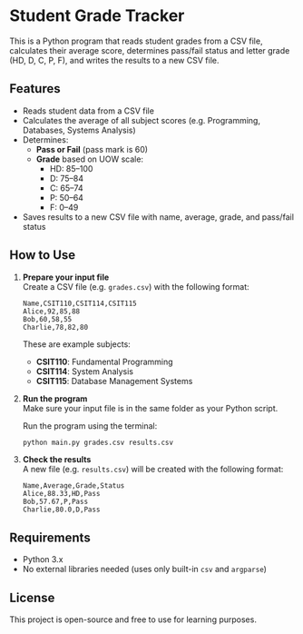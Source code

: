 # Student Grade Tracker

This is a Python program that reads student grades from a CSV file, calculates their average score, determines pass/fail status and letter grade (HD, D, C, P, F), and writes the results to a new CSV file.

## Features

- Reads student data from a CSV file
- Calculates the average of all subject scores (e.g. Programming, Databases, Systems Analysis)
- Determines:
  - **Pass or Fail** (pass mark is 60)
  - **Grade** based on UOW scale:
    - HD: 85–100
    - D: 75–84
    - C: 65–74
    - P: 50–64
    - F: 0–49
- Saves results to a new CSV file with name, average, grade, and pass/fail status

## How to Use

1. **Prepare your input file**  
   Create a CSV file (e.g. `grades.csv`) with the following format:

   ```csv
   Name,CSIT110,CSIT114,CSIT115
   Alice,92,85,88
   Bob,60,58,55
   Charlie,78,82,80
   ```

   These are example subjects:
   - **CSIT110**: Fundamental Programming
   - **CSIT114**: System Analysis
   - **CSIT115**: Database Management Systems

2. **Run the program**  
   Make sure your input file is in the same folder as your Python script.

   Run the program using the terminal:

   ```bash
   python main.py grades.csv results.csv
   ```

3. **Check the results**  
   A new file (e.g. `results.csv`) will be created with the following format:

   ```csv
   Name,Average,Grade,Status
   Alice,88.33,HD,Pass
   Bob,57.67,P,Pass
   Charlie,80.0,D,Pass
   ```

## Requirements

- Python 3.x  
- No external libraries needed (uses only built-in `csv` and `argparse`)

## License

This project is open-source and free to use for learning purposes.
